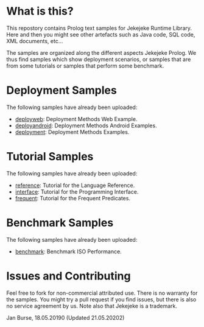 # What is this?

This repostory contains Prolog text samples for Jekejeke
Runtime Library. Here and then you might see other artefacts
such as Java code, SQL code, XML documents, etc...

The samples are organized along the different aspects Jekejeke Prolog.
We thus find samples which show deployment scenarios, or samples
that are from some tutorials or samples that perform some benchmark.

# Deployment Samples

The following samples have already been uploaded:
- [deployweb](https://github.com/jburse/jekejeke-samples/tree/master/jekrun/deployweb):
  Deployment Methods Web Example.
- [deployandroid](https://github.com/jburse/jekejeke-samples/tree/master/jekrun/deployandroid):
  Deployment Methods Android Examples.
- [deployment](https://github.com/jburse/jekejeke-samples/tree/master/jekrun/deployment):
  Deployment Methods Examples.

# Tutorial Samples

The following samples have already been uploaded:
- [reference](https://github.com/jburse/jekejeke-samples/tree/master/jekrun/reference):
  Tutorial for the Language Reference.
- [interface](https://github.com/jburse/jekejeke-samples/tree/master/jekrun/interface):
  Tutorial for the Programming Interface.
- [frequent](https://github.com/jburse/jekejeke-samples/tree/master/jekrun/frequent):
  Tutorial for the Frequent Predicates.

# Benchmark Samples

The following samples have already been uploaded:
- [benchmark](https://github.com/jburse/jekejeke-samples/tree/master/jekrun/benchmark):
  Benchmark ISO Performance.

# Issues and Contributing

Feel free to fork for non-commercial attributed use. There
 is no warranty for the samples. You might try a pull
request if you find issues, but there is also no service
agreement by us. Note also that Jekejeke is a trademark.

Jan Burse, 18.05.20190 (Updated 21.05.20202)


